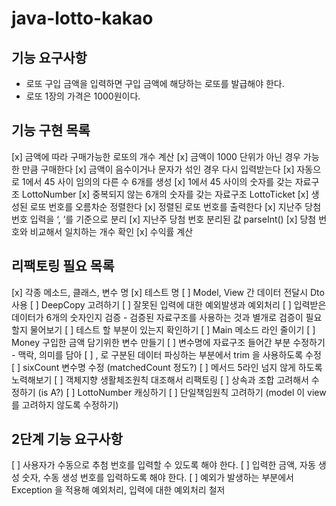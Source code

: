 # java-lotto-kakao

## 기능 요구사항

- 로또 구입 금액을 입력하면 구입 금액에 해당하는 로또를 발급해야 한다.
- 로또 1장의 가격은 1000원이다.

## 기능 구현 목록

[x] 금액에 따라 구매가능한 로또의 개수 계산
[x] 금액이 1000 단위가 아닌 경우 가능한 만큼 구매한다
[x] 금액이 음수이거나 문자가 섞인 경우 다시 입력받는다
[x] 자동으로 1에서 45 사이 임의의 다른 수 6개를 생성
[x] 1에서 45 사이의 숫자를 갖는 자료구조 LottoNumber
[x] 중복되지 않는 6개의 숫자를 갖는 자료구조 LottoTicket
[x] 생성된 로또 번호를 오름차순 정렬한다
[x] 정렬된 로또 번호를 출력한다
[x] 지난주 당첨 번호 입력을 ‘, ’를 기준으로 분리
[x] 지난주 당첨 번호 분리된 값 parseInt()
[x] 당첨 번호와 비교해서 일치하는 개수 확인
[x] 수익률 계산


## 리팩토링 필요 목록
[x] 각종 메소드, 클래스, 변수 명
[x] 테스트 명
[ ] Model, View 간 데이터 전달시 Dto 사용
[ ] DeepCopy 고려하기
[ ] 잘못된 입력에 대한 예외발생과 예외처리
[ ] 입력받은 데이터가 6개의 숫자인지 검증 - 검증된 자료구조를 사용하는 것과 별개로 검증이 필요할지 물어보기
[ ] 테스트 할 부분이 있는지 확인하기
[ ] Main 메소드 라인 줄이기
[ ] Money 구입한 금액 담기위한 변수 만들기
[ ] 변수명에 자료구조 들어간 부분 수정하기 - 맥락, 의미를 담아
[ ] , 로 구분된 데이터 파싱하는 부분에서 trim 을 사용하도록 수정
[ ] sixCount 변수명 수정 (matchedCount 정도?)
[ ] 메서드 5라인 넘지 않게 하도록 노력해보기
[ ] 객체지향 생활체조원칙 대조해서 리팩토링
[ ] 상속과 조합 고려해서 수정하기 (is A?)
[ ] LottoNumber 캐싱하기
[ ] 단일책임원칙 고려하기 (model 이 view 를 고려하지 않도록 수정하기)


## 2단계 기능 요구사항
[ ] 사용자가 수동으로 추첨 번호를 입력할 수 있도록 해야 한다.
[ ] 입력한 금액, 자동 생성 숫자, 수동 생성 번호를 입력하도록 해야 한다.
[ ] 예외가 발생하는 부분에서 Exception 을 적용해 예외처리, 입력에 대한 예외처리 철저